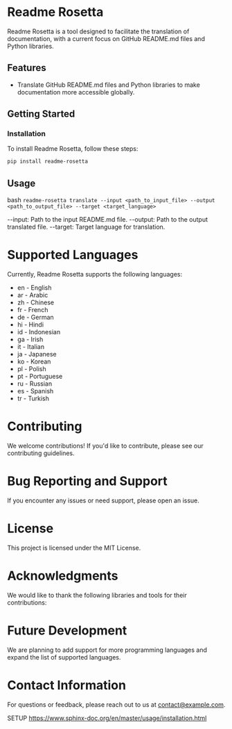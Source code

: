 # Readme Rosetta

Readme Rosetta is a tool designed to facilitate the translation of documentation, with a current focus on GitHub README.md files and Python libraries.

## Features

- Translate GitHub README.md files and Python libraries to make documentation more accessible globally.

## Getting Started

### Installation

To install Readme Rosetta, follow these steps:

```bash
pip install readme-rosetta
```

## Usage
bash
`readme-rosetta translate --input <path_to_input_file> --output <path_to_output_file> --target <target_language>`

--input: Path to the input README.md file.
--output: Path to the output translated file.
--target: Target language for translation.

# Supported Languages
Currently, Readme Rosetta supports the following languages:
- en - English
- ar - Arabic
- zh - Chinese
- fr - French
- de - German
- hi - Hindi
- id - Indonesian
- ga - Irish
- it - Italian
- ja - Japanese
- ko - Korean
- pl - Polish
- pt - Portuguese
- ru - Russian
- es - Spanish
- tr - Turkish


# Contributing
We welcome contributions! If you'd like to contribute, please see our contributing guidelines.

# Bug Reporting and Support
If you encounter any issues or need support, please open an issue.

# License
This project is licensed under the MIT License.

# Acknowledgments
We would like to thank the following libraries and tools for their contributions:


# Future Development
We are planning to add support for more programming languages and expand the list of supported languages.

# Contact Information
For questions or feedback, please reach out to us at contact@example.com.

SETUP
https://www.sphinx-doc.org/en/master/usage/installation.html



